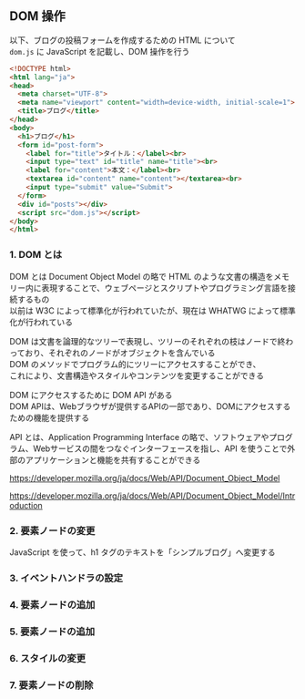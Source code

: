 ## DOM 操作
以下、ブログの投稿フォームを作成するための HTML について  
`dom.js` に JavaScript を記載し、DOM 操作を行う  

```html
<!DOCTYPE html>
<html lang="ja">
<head>
  <meta charset="UTF-8">
  <meta name="viewport" content="width=device-width, initial-scale=1">
  <title>ブログ</title>
</head>
<body>
  <h1>ブログ</h1>
  <form id="post-form">
    <label for="title">タイトル：</label><br>
    <input type="text" id="title" name="title"><br>
    <label for="content">本文：</label><br>
    <textarea id="content" name="content"></textarea><br>
    <input type="submit" value="Submit">
  </form>
  <div id="posts"></div>
  <script src="dom.js"></script>
</body>
</html>
```

### 1. DOM とは
DOM とは Document Object Model の略で HTML のような文書の構造をメモリー内に表現することで、ウェブページとスクリプトやプログラミング言語を接続するもの  
以前は W3C によって標準化が行われていたが、現在は WHATWG によって標準化が行われている  

DOM は文書を論理的なツリーで表現し、ツリーのそれぞれの枝はノードで終わっており、それぞれのノードがオブジェクトを含んでいる  
DOM のメソッドでプログラム的にツリーにアクセスすることができ、  
これにより、文書構造やスタイルやコンテンツを変更することができる  

DOM にアクセスするために DOM API がある  
DOM APIは、Webブラウザが提供するAPIの一部であり、DOMにアクセスするための機能を提供する  

API とは、Application Programming Interface の略で、ソフトウェアやプログラム、Webサービスの間をつなぐインターフェースを指し、API を使うことで外部のアプリケーションと機能を共有することができる  

https://developer.mozilla.org/ja/docs/Web/API/Document_Object_Model

https://developer.mozilla.org/ja/docs/Web/API/Document_Object_Model/Introduction

### 2. 要素ノードの変更
JavaScript を使って、h1 タグのテキストを「シンプルブログ」へ変更する


### 3. イベントハンドラの設定

### 4. 要素ノードの追加

### 5. 要素ノードの追加

### 6. スタイルの変更

### 7. 要素ノードの削除
